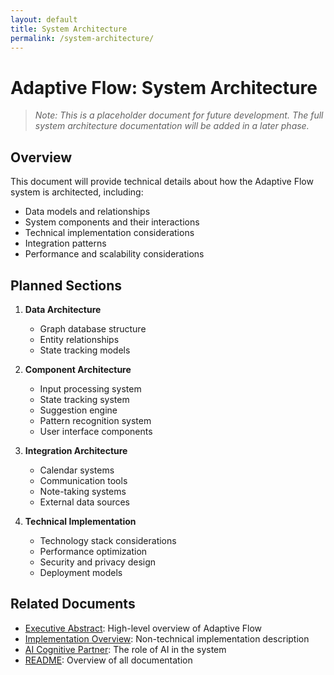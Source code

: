```yaml
---
layout: default
title: System Architecture
permalink: /system-architecture/
---
```


# Adaptive Flow: System Architecture

> *Note: This is a placeholder document for future development. The full system architecture documentation will be added in a later phase.*

## Overview

This document will provide technical details about how the Adaptive Flow system is architected, including:

- Data models and relationships
- System components and their interactions
- Technical implementation considerations
- Integration patterns
- Performance and scalability considerations

## Planned Sections

1. **Data Architecture**
   - Graph database structure
   - Entity relationships
   - State tracking models

2. **Component Architecture**
   - Input processing system
   - State tracking system
   - Suggestion engine
   - Pattern recognition system
   - User interface components

3. **Integration Architecture**
   - Calendar systems
   - Communication tools
   - Note-taking systems
   - External data sources

4. **Technical Implementation**
   - Technology stack considerations
   - Performance optimization
   - Security and privacy design
   - Deployment models

## Related Documents
- [Executive Abstract](adaptive-flow-abstract.md): High-level overview of Adaptive Flow
- [Implementation Overview](adaptive-flow-implementation.md): Non-technical implementation description
- [AI Cognitive Partner](adaptive-flow-ai-role.md): The role of AI in the system
- [README](README.md): Overview of all documentation
